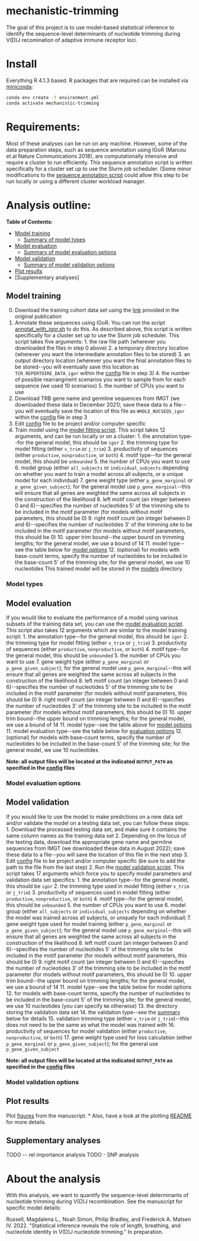 # mechanistic-trimming 
The goal of this project is to use model-based statistical inference to identify the sequence-level determinants of nucleotide trimming during V(D)J recomination of adaptive immune receptor loci.

# Install
Everything R 4.1.3 based. R packages that are required can be installed via [miniconda](https://docs.conda.io/en/latest/miniconda.html): 

```bash 
conda env create -f environment.yml
conda activate mechanistic-trimming 
```

# Requirements: 
Most of these analyses can be run on any machine.
However, some of the data preparation steps, such as sequence annotation using IGoR (Marcou et.al Nature Communications 2018), are computationally intensive and require a cluster to run efficiently.
This sequence annotation script is written specifically for a cluster set up to use the Slurm job scheduler. 
(Some minor modifications to the [sequence annotation script](annotate_with_igor.sh) could allow this step to be run locally or using a different cluster workload manager. 

# Analysis outline: 

__Table of Contents:__

* [Model training](##model-training)
    * [Summary of model types](###model-types)
* [Model evaluation](##model-evaluation)
    * [Summary of model evaluation options](###model-evaluation-options)
* [Model validation](##model-validation)
    * [Summary of model validation options](###model-validation-options)
* [Plot results](##plot-results)
* [Supplementary analyses]

## Model training

0. Download the training cohort data set using the [link](https://doi.org/10.21417/B7001Z) provided in the original publication
1. Annotate these sequences using IGoR. You can run the script [annotat_with_igor.sh](submit_phenotype.sh) to do this. As described above, this script is written specifically for a cluster set up to use the Slurm job scheduler. This script takes five arguments:
        1. the raw file path (wherever you downloaded the files in step 0 above)
        2. a temporary directory location (wherever you want the intermediate annotation files to be stored)
        3. an output directory location (wherever you want the final annotation files to be stored--you will eventually save this location as `TCR_REPERTOIRE_DATA_igor` within the [config](config/config.R) file in step 3)
        4. the number of possible rearrangment scenarios you want to sample from for each sequence (we used 10 scenarios)
        5. the number of CPUs you want to use
2. Download TRB gene name and germline sequences from IMGT (we downloaded these data in December 2021); save these data to a file--you will eventually save the location of this file as `WHOLE_NUCSEQS_igor` within the [config](config/config.R) file in step 3 
3. Edit [config](config/config.R) file to be project and/or computer specific
4. Train model using the [model fitting script](fit_model.sh). This script takes 12 arguments, and can be run locally or on a cluster: 
        1. the annotation type--for the general model, this should be `igor`
        2. the trimming type for model fitting (either `v_trim` or `j_trim`)
        3. productivity of sequences (either `productive`, `nonproductive`, or `both`)
        4. motif type--for the general model, this should be `unbounded`
        5. the number of CPUs you want to use
        6. model group (either `all_subjects` or `individual_subjects` depending on whether you want to train a model across all subjects, or a unique model for each individual)
        7. gene weight type (either `p_gene_marginal` or `p_gene_given_subject`); for the general model use `p_gene_marginal`--this will ensure that all genes are weighted the same across all subjects in the construction of the likelihood
        8. left motif count (an integer between 0 and 6)--specifies the number of nucleotides 5' of the trimming site to be included in the motif parameter (for models without motif parameters, this should be 0)
        9. right motif count (an integer between 0 and 6)--specifies the number of nucleotides 3' of the trimming site to be included in the motif parameter (for models without motif parameters, this should be 0)
        10. upper trim bound--the upper bound on trimming lengths; for the general model, we use a bound of 14
        11. model type--see the table below for [model options](###model-types)
        12. (optional) for models with base-count terms, specify the number of nucleotides to be included in the base-count 5' of the trimming site; for the general model, we use 10 nucleotides
    This trained model will be stored in the [models](models/) directory. 

### Model types

## Model evaluation

If you would like to evaluate the performance of a model using various subsets of the training data set, you can use the [model evaluation script](evaluate_model.sh). This script also takes 12 arguments which are similar to the model training script:
    1. the annotation type--for the general model, this should be `igor`
    2. the trimming type for model fitting (either `v_trim` or `j_trim`)
    3. productivity of sequences (either `productive`, `nonproductive`, or `both`)
    4. motif type--for the general model, this should be `unbounded`
    5. the number of CPUs you want to use
    7. gene weight type (either `p_gene_marginal` or `p_gene_given_subject`); for the general model use `p_gene_marginal`--this will ensure that all genes are weighted the same across all subjects in the construction of the likelihood
    8. left motif count (an integer between 0 and 6)--specifies the number of nucleotides 5' of the trimming site to be included in the motif parameter (for models without motif parameters, this should be 0)
    9. right motif count (an integer between 0 and 6)--specifies the number of nucleotides 3' of the trimming site to be included in the motif parameter (for models without motif parameters, this should be 0)
    10. upper trim bound--the upper bound on trimming lengths; for the general model, we use a bound of 14
    11. model type--see the table above for [model options](###model-types)
    11. model evaluation type--see the table below for [evaluation options](###model-evaluation-options)
    12. (optional) for models with base-count terms, specify the number of nucleotides to be included in the base-count 5' of the trimming site; for the general model, we use 10 nucleotides

**Note: all output files will be located at the indicated `OUTPUT_PATH` as specified in the [config](config) files**

### Model evaluation options

## Model validation

If you would like to use the model to make predictions on a new data set and/or validate the model on a testing data set, you can follow these steps:
    1. Download the processed testing data set, and make sure it contains the same column names as the training data set 
    2. Depending on the locus of the testing data, download the appropriate gene name and germline sequences from IMGT (we downloaded these data in August 2022); save these data to a file--you will save the location of this file in the next step
    3. Edit [config](config/config.R) file to be project and/or computer specific (be sure to add the path to the file from the last step)
    2. Run the [model validation script](validate_model.sh). This script takes 17 arguments which force you to specify model parameters and validation data set specifics:
        1. the annotation type--for the general model, this should be `igor`
        2. the trimming type used in model fitting (either `v_trim` or `j_trim`)
        3. productivity of sequences used in model fitting (either `productive`, `nonproductive`, or `both`)
        4. motif type--for the general model, this should be `unbounded`
        5. the number of CPUs you want to use
        6. model group (either `all_subjects` or `individual_subjects` depending on whether the model was trained across all subjects, or uniquely for each individual)
        7. gene weight type used for model training (either `p_gene_marginal` or `p_gene_given_subject`); for the general model use `p_gene_marginal`--this will ensure that all genes are weighted the same across all subjects in the construction of the likelihood
        8. left motif count (an integer between 0 and 6)--specifies the number of nucleotides 5' of the trimming site to be included in the motif parameter (for models without motif parameters, this should be 0)
        9. right motif count (an integer between 0 and 6)--specifies the number of nucleotides 3' of the trimming site to be included in the motif parameter (for models without motif parameters, this should be 0)
        10. upper trim bound--the upper bound on trimming lengths; for the general model, we use a bound of 14
        11. model type--see the table below for model options
        12. for models with base-count terms, specify the number of nucleotides to be included in the base-count 5' of the trimming site; for the general model, we use 10 nucleotides (you can specify `NA` otherwise)
        13. the directory storing the validation data set
        14. the validation type--see the [summary](###model-validation-options) below for details
        15. validation trimming type (either `v_trim` or `j_trim`)--this does not need to be the same as what the model was trained with
        16. productivity of sequences for model validation (either `productive`, `nonproductive`, or `both`)
        17. gene weight type used for loss calculation (either `p_gene_marginal` or `p_gene_given_subject`); for the general use `p_gene_given_subject`

**Note: all output files will be located at the indicated `OUTPUT_PATH` as specified in the [config](config) files**

### Model validation options

## Plot results

Plot [figures](plotting_scripts/final_plots) from the manuscript.
    * Also, have a look at the plotting [README](plotting_scripts/README.md) for more details.

## Supplementary analyses

TODO -- rel importance analysis
TODO - SNP analysis


# About the analysis

With this analysis, we want to quantify the sequence-level determinants of nucleotide trimming during V(D)J recombination.
See the manuscript for specific model details: 

Russell, Magdalena L., Noah Simon, Philip Bradley, and Frederick A. Matsen IV. 2022. "Statistical inference reveals the role of length, breathing, and nucleotide identity in V(D)J nucleotide trimming." In preparation.
